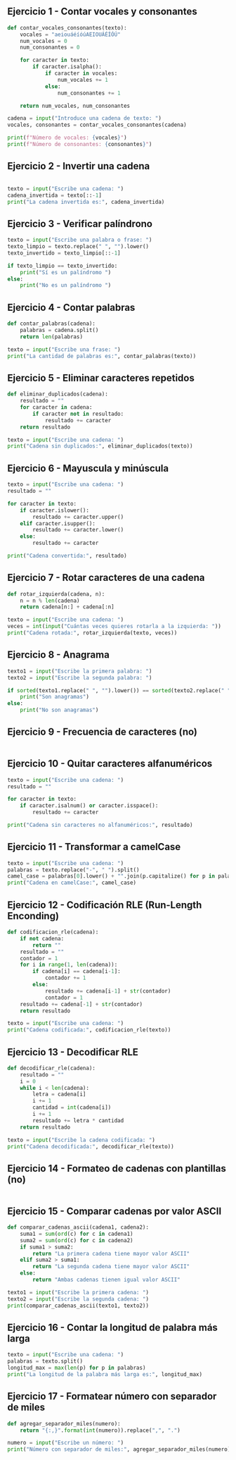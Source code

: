 ## Ejercicio 1 - Contar vocales y consonantes

```python
def contar_vocales_consonantes(texto):
    vocales = "aeiouáéíóúAEIOUÁÉÍÓÚ"
    num_vocales = 0
    num_consonantes = 0

    for caracter in texto:
        if caracter.isalpha():
            if caracter in vocales:
                num_vocales += 1
            else:
                num_consonantes += 1

    return num_vocales, num_consonantes

cadena = input("Introduce una cadena de texto: ")
vocales, consonantes = contar_vocales_consonantes(cadena)

print(f"Número de vocales: {vocales}")
print(f"Número de consonantes: {consonantes}")
```

## Ejercicio 2 - Invertir una cadena

```python

texto = input("Escribe una cadena: ")
cadena_invertida = texto[::-1]
print("La cadena invertida es:", cadena_invertida)

```

## Ejercicio 3 - Verificar palíndrono

```python
texto = input("Escribe una palabra o frase: ")
texto_limpio = texto.replace(" ", "").lower()
texto_invertido = texto_limpio[::-1]

if texto_limpio == texto_invertido:
    print("Sí es un palíndromo ")
else:
    print("No es un palíndromo ")

```

## Ejercicio 4 - Contar palabras

```python
def contar_palabras(cadena):
    palabras = cadena.split()
    return len(palabras)

texto = input("Escribe una frase: ")
print("La cantidad de palabras es:", contar_palabras(texto))

```

## Ejercicio 5 - Eliminar caracteres repetidos

```python
def eliminar_duplicados(cadena):
    resultado = ""
    for caracter in cadena:
        if caracter not in resultado:
            resultado += caracter
    return resultado

texto = input("Escribe una cadena: ")
print("Cadena sin duplicados:", eliminar_duplicados(texto))

```

## Ejercicio 6 - Mayuscula y minúscula

```python
texto = input("Escribe una cadena: ")
resultado = ""

for caracter in texto:
    if caracter.islower():
        resultado += caracter.upper()
    elif caracter.isupper():
        resultado += caracter.lower()
    else:
        resultado += caracter

print("Cadena convertida:", resultado)

```

## Ejercicio 7 - Rotar caracteres de una cadena

```python
def rotar_izquierda(cadena, n):
    n = n % len(cadena)
    return cadena[n:] + cadena[:n]

texto = input("Escribe una cadena: ")
veces = int(input("Cuántas veces quieres rotarla a la izquierda: "))
print("Cadena rotada:", rotar_izquierda(texto, veces))

```

## Ejercicio 8 - Anagrama

```python
texto1 = input("Escribe la primera palabra: ")
texto2 = input("Escribe la segunda palabra: ")

if sorted(texto1.replace(" ", "").lower()) == sorted(texto2.replace(" ", "").lower()):
    print("Son anagramas")
else:
    print("No son anagramas")

```

## Ejercicio 9 - Frecuencia de caracteres (no)

```python
```

## Ejercicio 10 - Quitar caracteres alfanuméricos

```python
texto = input("Escribe una cadena: ")
resultado = ""

for caracter in texto:
    if caracter.isalnum() or caracter.isspace():
        resultado += caracter

print("Cadena sin caracteres no alfanuméricos:", resultado)

```

## Ejercicio 11 - Transformar a camelCase

```python
texto = input("Escribe una cadena: ")
palabras = texto.replace("-", " ").split()
camel_case = palabras[0].lower() + "".join(p.capitalize() for p in palabras[1:])
print("Cadena en camelCase:", camel_case)

```

## Ejercicio 12 - Codificación RLE (Run-Length Enconding)

```python
def codificacion_rle(cadena):
    if not cadena:
        return ""
    resultado = ""
    contador = 1
    for i in range(1, len(cadena)):
        if cadena[i] == cadena[i-1]:
            contador += 1
        else:
            resultado += cadena[i-1] + str(contador)
            contador = 1
    resultado += cadena[-1] + str(contador)
    return resultado

texto = input("Escribe una cadena: ")
print("Cadena codificada:", codificacion_rle(texto))

```

## Ejercicio 13 - Decodificar RLE

```python
def decodificar_rle(cadena):
    resultado = ""
    i = 0
    while i < len(cadena):
        letra = cadena[i]
        i += 1
        cantidad = int(cadena[i])
        i += 1
        resultado += letra * cantidad
    return resultado

texto = input("Escribe la cadena codificada: ")
print("Cadena decodificada:", decodificar_rle(texto))

```

## Ejercicio 14 - Formateo de cadenas con plantillas (no)

```python
```

## Ejercicio 15 - Comparar cadenas por valor ASCII

```python
def comparar_cadenas_ascii(cadena1, cadena2):
    suma1 = sum(ord(c) for c in cadena1)
    suma2 = sum(ord(c) for c in cadena2)
    if suma1 > suma2:
        return "La primera cadena tiene mayor valor ASCII"
    elif suma2 > suma1:
        return "La segunda cadena tiene mayor valor ASCII"
    else:
        return "Ambas cadenas tienen igual valor ASCII"

texto1 = input("Escribe la primera cadena: ")
texto2 = input("Escribe la segunda cadena: ")
print(comparar_cadenas_ascii(texto1, texto2))

```

## Ejercicio 16 - Contar la longitud de palabra más larga

```python
texto = input("Escribe una cadena: ")
palabras = texto.split()
longitud_max = max(len(p) for p in palabras)
print("La longitud de la palabra más larga es:", longitud_max)

```

## Ejercicio 17 - Formatear número con separador de miles

```python
def agregar_separador_miles(numero):
    return "{:,}".format(int(numero)).replace(",", ".")

numero = input("Escribe un número: ")
print("Número con separador de miles:", agregar_separador_miles(numero))

```